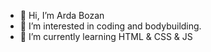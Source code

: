 - 👋 Hi, I’m Arda Bozan
- 👀 I’m interested in coding and bodybuilding.
- 🌱 I’m currently learning HTML & CSS & JS

<!---
ArdaBozan/ArdaBozan is a ✨ special ✨ repository because its `README.md` (this file) appears on your GitHub profile.
You can click the Preview link to take a look at your changes.
--->
